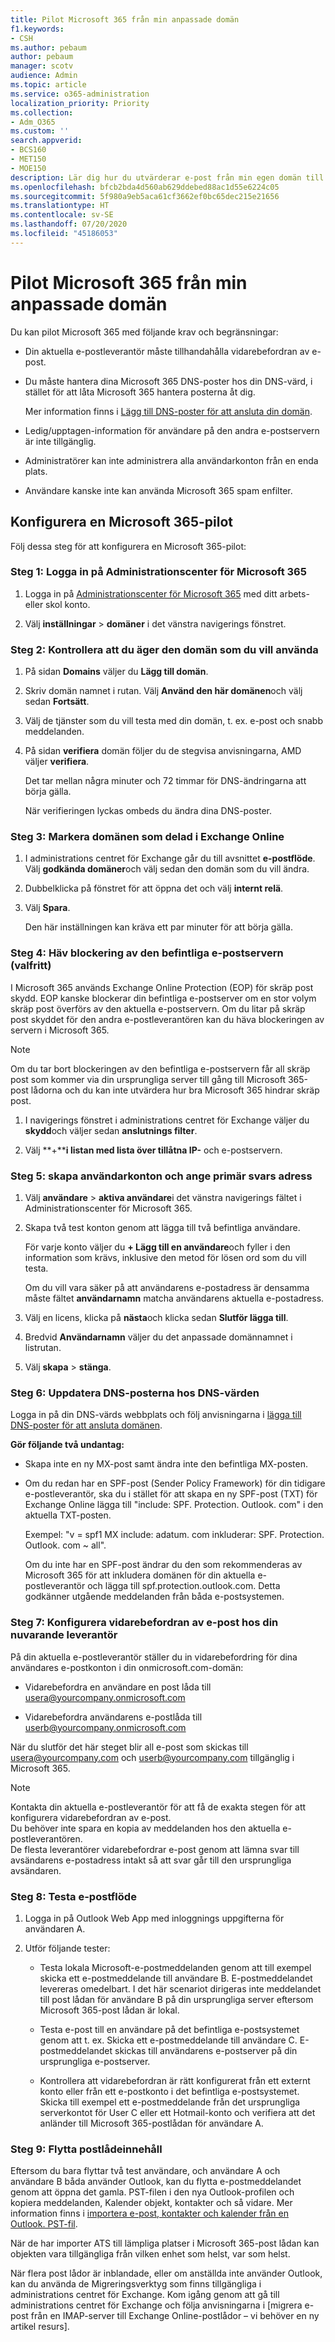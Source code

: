 ```yaml
---
title: Pilot Microsoft 365 från min anpassade domän
f1.keywords:
- CSH
ms.author: pebaum
author: pebaum
manager: scotv
audience: Admin
ms.topic: article
ms.service: o365-administration
localization_priority: Priority
ms.collection:
- Adm_O365
ms.custom: ''
search.appverid:
- BCS160
- MET150
- MOE150
description: Lär dig hur du utvärderar e-post från min egen domän till en Microsoft 365-postlåda genom att bara använda två test konton.
ms.openlocfilehash: bfcb2bda4d560ab629ddebed88ac1d55e6224c05
ms.sourcegitcommit: 5f980a9eb5aca61cf3662ef0bc65dec215e21656
ms.translationtype: HT
ms.contentlocale: sv-SE
ms.lasthandoff: 07/20/2020
ms.locfileid: "45186053"
---
```

# <a name="pilot-microsoft-365-from-my-custom-domain"></a>Pilot Microsoft 365 från min anpassade domän

Du kan pilot Microsoft 365 med följande krav och begränsningar:

- Din aktuella e-postleverantör måste tillhandahålla vidarebefordran av e-post.

- Du måste hantera dina Microsoft 365 DNS-poster hos din DNS-värd, i stället för att låta Microsoft 365 hantera posterna åt dig.

    Mer information finns i [Lägg till DNS-poster för att ansluta din domän](https://docs.microsoft.com/microsoft-365/admin/get-help-with-domains/create-dns-records-at-any-dns-hosting-provider).

- Ledig/upptagen-information för användare på den andra e-postservern är inte tillgänglig.

- Administratörer kan inte administrera alla användarkonton från en enda plats.

- Användare kanske inte kan använda Microsoft 365 spam enfilter.

## <a name="set-up-a-microsoft-365-pilot"></a>Konfigurera en Microsoft 365-pilot

Följ dessa steg för att konfigurera en Microsoft 365-pilot:

### <a name="step-1-sign-in-to-the-microsoft-365-admin-center"></a>Steg 1: Logga in på Administrationscenter för Microsoft 365

1. Logga in på [Administrationscenter för Microsoft 365](https://admin.microsoft.com) med ditt arbets-eller skol konto.

2. Välj **inställningar** > **domäner** i det vänstra navigerings fönstret.

### <a name="step-2-verify-that-you-own-the-domain-you-want-to-use"></a>Steg 2: Kontrollera att du äger den domän som du vill använda

1. På sidan **Domains** väljer du **Lägg till domän**.

2. Skriv domän namnet i rutan. Välj **Använd den här domänen**och välj sedan **Fortsätt**.

3. Välj de tjänster som du vill testa med din domän, t. ex. e-post och snabb meddelanden.

5. På sidan **verifiera** domän följer du de stegvisa anvisningarna, AMD väljer **verifiera**.

    Det tar mellan några minuter och 72 timmar för DNS-ändringarna att börja gälla.

    När verifieringen lyckas ombeds du ändra dina DNS-poster.

### <a name="step-3-mark-the-domain-as-shared-in-exchange-online"></a>Steg 3: Markera domänen som delad i Exchange Online

1. I administrations centret för Exchange går du till avsnittet **e-postflöde**. Välj **godkända domäner**och välj sedan den domän som du vill ändra.

2. Dubbelklicka på fönstret för att öppna det och välj **internt relä**. 

3. Välj **Spara**.

    Den här inställningen kan kräva ett par minuter för att börja gälla.

### <a name="step-4-unblock-the-existing-email-server-optional"></a>Steg 4: Häv blockering av den befintliga e-postservern (valfritt)

I Microsoft 365 används Exchange Online Protection (EOP) för skräp post skydd. EOP kanske blockerar din befintliga e-postserver om en stor volym skräp post överförs av den aktuella e-postservern. Om du litar på skräp post skyddet för den andra e-postleverantören kan du häva blockeringen av servern i Microsoft 365.

> [!NOTE]
> Om du tar bort blockeringen av den befintliga e-postservern får all skräp post som kommer via din ursprungliga server till gång till Microsoft 365-post lådorna och du kan inte utvärdera hur bra Microsoft 365 hindrar skräp post.

1. I navigerings fönstret i administrations centret för Exchange väljer du **skydd**och väljer sedan **anslutnings filter**.

2. Välj **+****i listan med lista över tillåtna IP-** och e-postservern. 

### <a name="step-5-create-user-accounts-and-set-the-primary-reply-to-address"></a>Steg 5: skapa användarkonton och ange primär svars adress

1. Välj **användare** > **aktiva användare**i det vänstra navigerings fältet i Administrationscenter för Microsoft 365.

2. Skapa två test konton genom att lägga till två befintliga användare.

    För varje konto väljer du **+ Lägg till en användare**och fyller i den information som krävs, inklusive den metod för lösen ord som du vill testa.

    Om du vill vara säker på att användarens e-postadress är densamma måste fältet **användarnamn** matcha användarens aktuella e-postadress.

3. Välj en licens, klicka på **nästa**och klicka sedan **Slutför lägga till**. 

4. Bredvid **Användarnamn** väljer du det anpassade domännamnet i listrutan. 

5. Välj **skapa** > **stänga**.

### <a name="step-6-update-dns-records-at-your-dns-hosting-provider"></a>Steg 6: Uppdatera DNS-posterna hos DNS-värden

Logga in på din DNS-värds webbplats och följ anvisningarna i [lägga till DNS-poster för att ansluta domänen](https://docs.microsoft.com/microsoft-365/admin/get-help-with-domains/create-dns-records-at-any-dns-hosting-provider).

**Gör följande två undantag:**

- Skapa inte en ny MX-post samt ändra inte den befintliga MX-posten.

- Om du redan har en SPF-post (Sender Policy Framework) för din tidigare e-postleverantör, ska du i stället för att skapa en ny SPF-post (TXT) för Exchange Online lägga till "include: SPF. Protection. Outlook. com" i den aktuella TXT-posten.

    Exempel: "v = spf1 MX include: adatum. com inkluderar: SPF. Protection. Outlook. com ~ all".

    Om du inte har en SPF-post ändrar du den som rekommenderas av Microsoft 365 för att inkludera domänen för din aktuella e-postleverantör och lägga till spf.protection.outlook.com. Detta godkänner utgående meddelanden från båda e-postsystemen.

### <a name="step-7-set-up-email-forwarding-at-your-current-provider"></a>Steg 7: Konfigurera vidarebefordran av e-post hos din nuvarande leverantör

På din aktuella e-postleverantör ställer du in vidarebefordring för dina användares e-postkonton i din onmicrosoft.com-domän:

- Vidarebefordra en användare en post låda till usera@yourcompany.onmicrosoft.com

- Vidarebefordra användarens e-postlåda till userb@yourcompany.onmicrosoft.com

När du slutför det här steget blir all e-post som skickas till usera@yourcompany.com och userb@yourcompany.com tillgänglig i Microsoft 365.

> [!NOTE]
> Kontakta din aktuella e-postleverantör för att få de exakta stegen för att konfigurera vidarebefordran av e-post.<br/>
> Du behöver inte spara en kopia av meddelanden hos den aktuella e-postleverantören.<br/>
> De flesta leverantörer vidarebefordrar e-post genom att lämna svar till avsändarens e-postadress intakt så att svar går till den ursprungliga avsändaren.

### <a name="step-8-test-mail-flow"></a>Steg 8: Testa e-postflöde

1. Logga in på Outlook Web App med inloggnings uppgifterna för användaren A.

2. Utför följande tester:

    - Testa lokala Microsoft-e-postmeddelanden genom att till exempel skicka ett e-postmeddelande till användare B. E-postmeddelandet levereras omedelbart. I det här scenariot dirigeras inte meddelandet till post lådan för användare B på din ursprungliga server eftersom Microsoft 365-post lådan är lokal.

    - Testa e-post till en användare på det befintliga e-postsystemet genom att t. ex. Skicka ett e-postmeddelande till användare C. E-postmeddelandet skickas till användarens e-postserver på din ursprungliga e-postserver.

    - Kontrollera att vidarebefordran är rätt konfigurerat från ett externt konto eller från ett e-postkonto i det befintliga e-postsystemet. Skicka till exempel ett e-postmeddelande från det ursprungliga serverkontot för User C eller ett Hotmail-konto och verifiera att det anländer till Microsoft 365-postlådan för användare A.

### <a name="step-9-move-mailbox-contents"></a>Steg 9: Flytta postlådeinnehåll

Eftersom du bara flyttar två test användare, och användare A och användare B båda använder Outlook, kan du flytta e-postmeddelandet genom att öppna det gamla. PST-filen i den nya Outlook-profilen och kopiera meddelanden, Kalender objekt, kontakter och så vidare. Mer information finns i [importera e-post, kontakter och kalender från en Outlook. PST-fil](https://support.microsoft.com/office/import-email-contacts-and-calendar-from-an-outlook-pst-file-431a8e9a-f99f-4d5f-ae48-ded54b3440ac).

När de har importer ATS till lämpliga platser i Microsoft 365-post lådan kan objekten vara tillgängliga från vilken enhet som helst, var som helst.

När flera post lådor är inblandade, eller om anställda inte använder Outlook, kan du använda de Migreringsverktyg som finns tillgängliga i administrations centret för Exchange. Kom igång genom att gå till administrations centret för Exchange och följa anvisningarna i [migrera e-post från en IMAP-server till Exchange Online-postlådor – vi behöver en ny artikel resurs].
